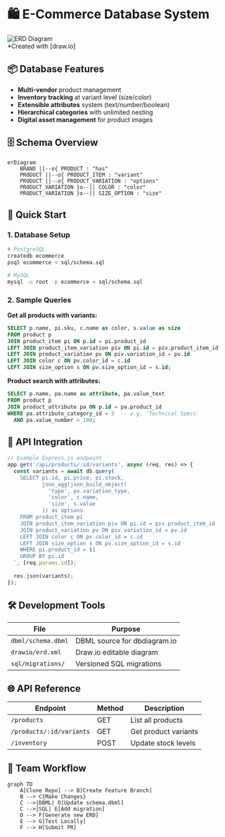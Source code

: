 # 🛍️ E-Commerce Database System

![ERD Diagram]()  
*Created with [draw.io]

## 📦 Database Features
- **Multi-vendor** product management
- **Inventory tracking** at variant level (size/color)
- **Extensible attributes** system (text/number/boolean)
- **Hierarchical categories** with unlimited nesting
- **Digital asset management** for product images

## 🗄️ Schema Overview
```mermaid
erDiagram
    BRAND ||--o{ PRODUCT : "has"
    PRODUCT ||--o{ PRODUCT_ITEM : "variant"
    PRODUCT ||--o{ PRODUCT_VARIATION : "options"
    PRODUCT_VARIATION }o--|| COLOR : "color"
    PRODUCT_VARIATION }o--|| SIZE_OPTION : "size"
```

## 🚀 Quick Start

### 1. Database Setup
```bash
# PostgreSQL
createdb ecommerce
psql ecommerce < sql/schema.sql

# MySQL
mysql -u root -p ecommerce < sql/schema.sql
```

### 2. Sample Queries
**Get all products with variants:**
```sql
SELECT p.name, pi.sku, c.name as color, s.value as size
FROM product p
JOIN product_item pi ON p.id = pi.product_id
LEFT JOIN product_item_variation piv ON pi.id = piv.product_item_id
LEFT JOIN product_variation pv ON piv.variation_id = pv.id
LEFT JOIN color c ON pv.color_id = c.id
LEFT JOIN size_option s ON pv.size_option_id = s.id;
```

**Product search with attributes:**
```sql
SELECT p.name, pa.name as attribute, pa.value_text
FROM product p
JOIN product_attribute pa ON p.id = pa.product_id
WHERE pa.attribute_category_id = 3  -- e.g. 'Technical Specs'
  AND pa.value_number > 100;
```

## 🔌 API Integration
```javascript
// Example Express.js endpoint
app.get('/api/products/:id/variants', async (req, res) => {
  const variants = await db.query(`
    SELECT pi.id, pi.price, pi.stock, 
           json_agg(json_build_object(
             'type', pv.variation_type,
             'color', c.name,
             'size', s.value
           )) as options
    FROM product_item pi
    JOIN product_item_variation piv ON pi.id = piv.product_item_id
    JOIN product_variation pv ON piv.variation_id = pv.id
    LEFT JOIN color c ON pv.color_id = c.id
    LEFT JOIN size_option s ON pv.size_option_id = s.id
    WHERE pi.product_id = $1
    GROUP BY pi.id
  `, [req.params.id]);
  
  res.json(variants);
});
```

## 🛠️ Development Tools
| File | Purpose |
|------|---------|
| `dbml/schema.dbml` | DBML source for dbdiagram.io |
| `drawio/erd.xml` | Draw.io editable diagram |
| `sql/migrations/` | Versioned SQL migrations |

## 🌐 API Reference
| Endpoint | Method | Description |
|----------|--------|-------------|
| `/products` | GET | List all products |
| `/products/:id/variants` | GET | Get product variants |
| `/inventory` | POST | Update stock levels |

## 🔄 Team Workflow
```mermaid
graph TD
    A[Clone Repo] --> B[Create Feature Branch]
    B --> C{Make Changes}
    C -->|DBML| D[Update schema.dbml]
    C -->|SQL| E[Add migration]
    D --> F[Generate new ERD]
    E --> G[Test Locally]
    F --> H[Submit PR]
